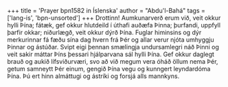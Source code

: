+++
title = 'Prayer bpn1582 in Íslenska'
author = "Abdu'l-Bahá"
tags = ['lang-is', 'bpn-unsorted']
+++
Drottinn! Aumkunarverð erum við, veit okkur hylli Þína; fátæk, gef okkur hlutdeild í úthafi auðæfa Þinna; þurfandi, uppfyll þarfir okkar; nið­urlægð, veit okkur dýrð Þína. Fuglar himinsins og dýr merkurinnar fá fæðu sína dag hvern frá Þér og allar verur njóta umhyggju Þinnar og ástúðar.
Svipt eigi þennan smælingja undursamlegri náð Þinni og veit sakir máttar Þíns þessari hjálparvana sál hylli Þína.
Gef okkur daglegt brauð og aukið lífsviðurværi, svo að við megum vera óháð öllum nema Þér, getum samneytt Þér einum, gengið Þína vegu og kunngert leyndardóma Þína. Þú ert hinn almáttugi og ástríki og forsjá alls mannkyns.
